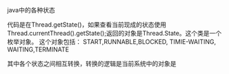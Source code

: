 java中的各种状态

代码是在Thread.getState()，如果查看当前现成的状态使用Thread.currentThread().getState();返回的对象是Thread.State。这个类是一个枚举对象。
这个对象包括：
START,RUNNABLE,BLOCKED, TIMIE-WAITING, WAITING,TERMINATE

其中各个状态之间相互转换，转换的逻辑是当前系统中的对象是
